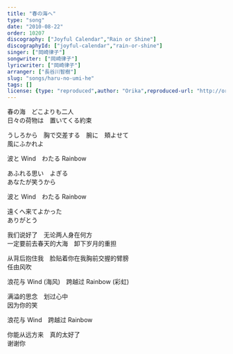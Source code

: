 ```yaml
---
title: "春の海へ"
type: "song"
date: "2010-08-22"
order: 10207
discography: ["Joyful Calendar","Rain or Shine"]
discographyId: ["joyful-calendar","rain-or-shine"]
singer: ["岡崎律子"]
songwriter: ["岡崎律子"]
lyricwriter: ["岡崎律子"]
arranger: ["長谷川智樹"]
slug: "songs/haru-no-umi-he"
tags: []
license: {type: "reproduced",author: "Orika",reproduced-url: "http://orikamushi.myweb.hinet.net/",reproduced-website: "織歌蟲網站"}
---
```


春の海　どこよりも二人   
日々の荷物は　置いてくる約束   
  
うしろから　胸で交差する　腕に　頬よせて   
風にふかれよ   
  
波と Wind　わたる Rainbow   
  
あふれる思い　よぎる   
あなたが笑うから   
  
波と Wind　わたる Rainbow   
  
遠くへ来てよかった   
ありがとう  
  
我们说好了　无论两人身在何方   
一定要前去春天的大海　卸下岁月的重担   
  
从背后抱住我　脸贴着你在我胸前交握的臂膀   
任由风吹   
  
浪花与 Wind (海风)　跨越过 Rainbow (彩虹)   
  
满溢的思念　划过心中   
因为你的笑   
  
浪花与 Wind　跨越过 Rainbow   
  
你能从远方来　真的太好了   
谢谢你
